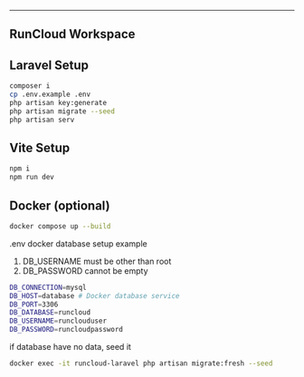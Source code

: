 --------------------
RunCloud Workspace
--------------------

Laravel Setup
---------------------------------------------------
```sh
composer i
cp .env.example .env
php artisan key:generate
php artisan migrate --seed
php artisan serv
```

Vite Setup
---------------------------------------------------
```sh
npm i
npm run dev
```

Docker (optional)
---------------------------------------------------
```sh
docker compose up --build 
```
.env docker database setup example

1. DB_USERNAME must be other than root
2. DB_PASSWORD cannot be empty
   
```sh
DB_CONNECTION=mysql
DB_HOST=database # Docker database service
DB_PORT=3306
DB_DATABASE=runcloud
DB_USERNAME=runclouduser
DB_PASSWORD=runcloudpassword
```

if database have no data, seed it
```sh
docker exec -it runcloud-laravel php artisan migrate:fresh --seed
```

